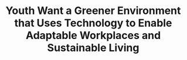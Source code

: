 ---
layout: post
title: "Youth Want a Greener Environment that Uses Technology to Enable Adaptable Workplaces and Sustainable Living"
file_url: https://www.ura.gov.sg/Corporate/Media-Room/Media-Releases/pr22-09
---